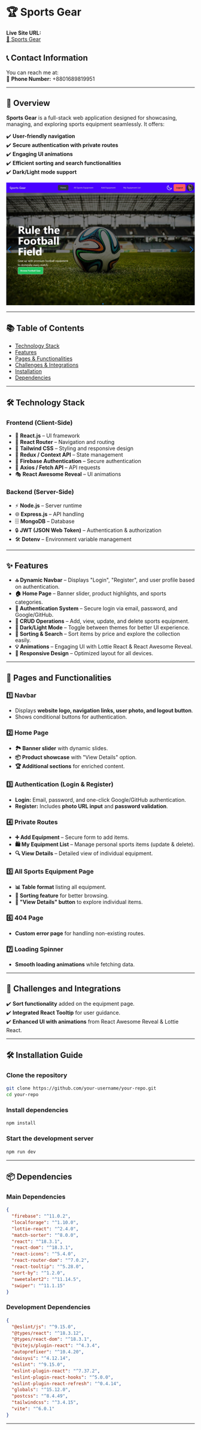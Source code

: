 # 🏆 Sports Gear

**Live Site URL:**  
[🔗 Sports Gear](https://sports-equipments-4a037.web.app/)

## 📞 Contact Information

You can reach me at:  
📱 **Phone Number:** +8801689819951  

---

## 📌 Overview

**Sports Gear** is a full-stack web application designed for showcasing, managing, and exploring sports equipment seamlessly. It offers:  

✔️ **User-friendly navigation**  
✔️ **Secure authentication with private routes**  
✔️ **Engaging UI animations**  
✔️ **Efficient sorting and search functionalities**  
✔️ **Dark/Light mode support**  

![Sports Gear Screenshot](src/assets/banner_screenshot.jpg)

---

## 📚 Table of Contents

- [Technology Stack](#-technology-stack)  
- [Features](#-features)  
- [Pages & Functionalities](#-pages-and-functionalities)  
- [Challenges & Integrations](#-challenges-and-integrations)  
- [Installation](#-installation)  
- [Dependencies](#-dependencies)  

---

## 🛠 Technology Stack

### **Frontend (Client-Side)**  
- 🚀 **React.js** – UI framework  
- 🚏 **React Router** – Navigation and routing  
- 🎨 **Tailwind CSS** – Styling and responsive design  
- 🔄 **Redux / Context API** – State management  
- 🔑 **Firebase Authentication** – Secure authentication  
- 🔗 **Axios / Fetch API** – API requests  
- 🎭 **React Awesome Reveal** – UI animations  

### **Backend (Server-Side)**  
- ⚡ **Node.js** – Server runtime  
- 🌐 **Express.js** – API handling  
- 🗄 **MongoDB** – Database  
- 🔒 **JWT (JSON Web Token)** – Authentication & authorization  
- 🛠 **Dotenv** – Environment variable management  

---

## ✨ Features

- **🔝 Dynamic Navbar** – Displays "Login", "Register", and user profile based on authentication.  
- **🏠 Home Page** – Banner slider, product highlights, and sports categories.  
- **🔐 Authentication System** – Secure login via email, password, and Google/GitHub.  
- **📝 CRUD Operations** – Add, view, update, and delete sports equipment.  
- **🌙 Dark/Light Mode** – Toggle between themes for better UI experience.  
- **🔎 Sorting & Search** – Sort items by price and explore the collection easily.  
- **💡 Animations** – Engaging UI with Lottie React & React Awesome Reveal.  
- **📱 Responsive Design** – Optimized layout for all devices.  

---

## 📄 Pages and Functionalities

### **1️⃣ Navbar**
- Displays **website logo, navigation links, user photo, and logout button**.
- Shows conditional buttons for authentication.

### **2️⃣ Home Page**
- **🏞 Banner slider** with dynamic slides.
- **📦 Product showcase** with "View Details" option.
- **🏆 Additional sections** for enriched content.

### **3️⃣ Authentication (Login & Register)**
- **Login:** Email, password, and one-click Google/GitHub authentication.  
- **Register:** Includes **photo URL input** and **password validation**.

### **4️⃣ Private Routes**
- **➕ Add Equipment** – Secure form to add items.  
- **🛍 My Equipment List** – Manage personal sports items (update & delete).  
- **🔍 View Details** – Detailed view of individual equipment.  

### **5️⃣ All Sports Equipment Page**
- **📊 Table format** listing all equipment.  
- **🔎 Sorting feature** for better browsing.  
- **👀 "View Details" button** to explore individual items.  

### **6️⃣ 404 Page**
- **Custom error page** for handling non-existing routes.

### **7️⃣ Loading Spinner**
- **Smooth loading animations** while fetching data.  

---

## 🚀 Challenges and Integrations

✔️ **Sort functionality** added on the equipment page.  
✔️ **Integrated React Tooltip** for user guidance.  
✔️ **Enhanced UI with animations** from React Awesome Reveal & Lottie React.  

---

## 🛠 Installation Guide

### **Clone the repository**
```bash
git clone https://github.com/your-username/your-repo.git
cd your-repo
```

### **Install dependencies**
```bash
npm install
```

### **Start the development server**
```bash
npm run dev
```

---

## 📦 Dependencies

### **Main Dependencies**
```json
{
  "firebase": "^11.0.2",
  "localforage": "^1.10.0",
  "lottie-react": "^2.4.0",
  "match-sorter": "^8.0.0",
  "react": "^18.3.1",
  "react-dom": "^18.3.1",
  "react-icons": "^5.4.0",
  "react-router-dom": "^7.0.2",
  "react-tooltip": "^5.28.0",
  "sort-by": "^1.2.0",
  "sweetalert2": "^11.14.5",
  "swiper": "^11.1.15"
}
```

### **Development Dependencies**
```json
{
  "@eslint/js": "^9.15.0",
  "@types/react": "^18.3.12",
  "@types/react-dom": "^18.3.1",
  "@vitejs/plugin-react": "^4.3.4",
  "autoprefixer": "^10.4.20",
  "daisyui": "^4.12.14",
  "eslint": "^9.15.0",
  "eslint-plugin-react": "^7.37.2",
  "eslint-plugin-react-hooks": "^5.0.0",
  "eslint-plugin-react-refresh": "^0.4.14",
  "globals": "^15.12.0",
  "postcss": "^8.4.49",
  "tailwindcss": "^3.4.15",
  "vite": "^6.0.1"
}
```

---